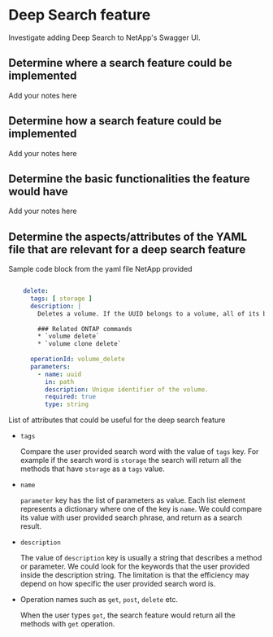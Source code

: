# Deep Search feature

Investigate adding Deep Search to NetApp's Swagger UI.

## Determine where a search feature could be implemented

Add your notes here

## Determine how a search feature could be implemented

Add your notes here

## Determine the basic functionalities the feature would have

Add your notes here

## Determine the aspects/attributes of the YAML file that are relevant for a deep search feature

Sample code block from the yaml file NetApp provided

```yaml

    delete:
      tags: [ storage ]
      description: |
        Deletes a volume. If the UUID belongs to a volume, all of its blocks are freed and returned to its containing aggregate. If a volume is online, it is offlined before deletion. If a volume is mounted, unmount the volume by specifying the nas.path as empty before deleting it using the DELETE operation.
  
        ### Related ONTAP commands
        * `volume delete`
        * `volume clone delete`
  
      operationId: volume_delete
      parameters:
        - name: uuid
          in: path
          description: Unique identifier of the volume.
          required: true
          type: string

```

List of attributes that could be useful for the deep search feature

- `tags`

    Compare the user provided search word with the value of `tags` key. For example if the search word is `storage` the search will return all the methods that have `storage` as a `tags` value.

- `name`

    `parameter` key has the list of parameters as value. Each list element represents a dictionary where one of the key is `name`. We could compare its value with user provided search phrase, and return as a search result.

- `description`

    The value of `description` key is usually a string that describes a method or parameter. We could look for the keywords that the user provided inside the description string. The limitation is that the efficiency may depend on how specific the user provided search word is.

- Operation names such as `get`, `post`, `delete` etc.

    When the user types `get`, the search feature would return all the methods with `get` operation.